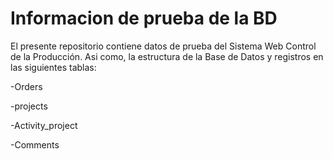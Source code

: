 # Informacion de prueba de la BD
El presente repositorio contiene datos de prueba del Sistema Web Control de la Producción. Asi como, la estructura de la Base de Datos y registros en las siguientes tablas:

-Orders

-projects

-Activity_project

-Comments
